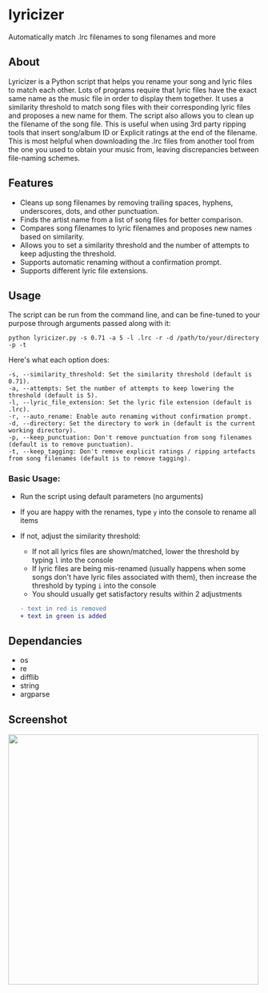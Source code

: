 # lyricizer
Automatically match .lrc filenames to song filenames and more

## About
Lyricizer is a Python script that helps you rename your song and lyric files to match each other. Lots of programs require that lyric files have the exact same name as the music file in order to display them together. It uses a similarity threshold to match song files with their corresponding lyric files and proposes a new name for them. The script also allows you to clean up the filename of the song file. This is useful when using 3rd party ripping tools that insert song/album ID or Explicit ratings at the end of the filename. This is most helpful when downloading the .lrc files from another tool from the one you used to obtain your music from, leaving discrepancies between file-naming schemes.

## Features
- Cleans up song filenames by removing trailing spaces, hyphens, underscores, dots, and other punctuation.
- Finds the artist name from a list of song files for better comparison.
- Compares song filenames to lyric filenames and proposes new names based on similarity.
- Allows you to set a similarity threshold and the number of attempts to keep adjusting the threshold.
- Supports automatic renaming without a confirmation prompt.
- Supports different lyric file extensions.

## Usage
The script can be run from the command line, and can be fine-tuned to your purpose through arguments passed along with it:

`python lyricizer.py -s 0.71 -a 5 -l .lrc -r -d /path/to/your/directory -p -t`

Here's what each option does:
```
-s, --similarity_threshold: Set the similarity threshold (default is 0.71).
-a, --attempts: Set the number of attempts to keep lowering the threshold (default is 5).
-l, --lyric_file_extension: Set the lyric file extension (default is .lrc).
-r, --auto_rename: Enable auto renaming without confirmation prompt.
-d, --directory: Set the directory to work in (default is the current working directory).
-p, --keep_punctuation: Don't remove punctuation from song filenames (default is to remove punctuation).
-t, --keep_tagging: Don't remove explicit ratings / ripping artefacts from song filenames (default is to remove tagging).
```
### Basic Usage:
- Run the script using default parameters (no arguments)
- If you are happy with the renames, type `y` into the console to rename all items
- If not, adjust the similarity threshold:
  - If not all lyrics files are shown/matched, lower the threshold by typing `l` into the console
  - If lyric files are being mis-renamed (usually happens when some songs don't have lyric files associated with them), then increase the threshold by typing `i` into the console
  - You should usually get satisfactory results within 2 adjustments

  ```diff
  - text in red is removed
  + text in green is added
  ```

## Dependancies
- os
- re
- difflib
- string
- argparse

## Screenshot
<img src="https://github.com/CyberPixel44/lyricizer/assets/37630423/b00ef162-e121-4723-afd0-abdb53af4df4" height="500px">
